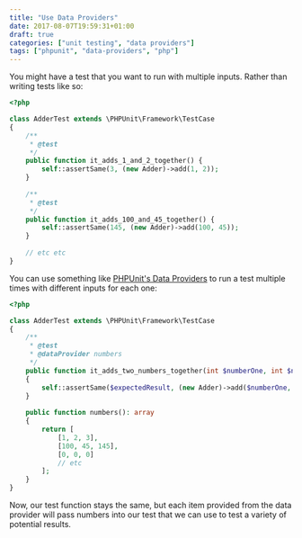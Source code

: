 ```yaml
---
title: "Use Data Providers"
date: 2017-08-07T19:59:31+01:00
draft: true
categories: ["unit testing", "data providers"]
tags: ["phpunit", "data-providers", "php"]
---
```

You might have a test that you want to run with multiple inputs. Rather than writing tests like so:

```php
<?php

class AdderTest extends \PHPUnit\Framework\TestCase
{    
    /**
     * @test 
     */
    public function it_adds_1_and_2_together() {
        self::assertSame(3, (new Adder)->add(1, 2));
    }
    
    /**
     * @test 
     */
    public function it_adds_100_and_45_together() {
        self::assertSame(145, (new Adder)->add(100, 45));
    }
    
    // etc etc
}
```

You can use something like [PHPUnit's Data Providers](https://phpunit.de/manual/current/en/writing-tests-for-phpunit.html#writing-tests-for-phpunit.data-providers) to run a test multiple times with different inputs for each one:

```php
<?php

class AdderTest extends \PHPUnit\Framework\TestCase
{    
    /**
     * @test 
     * @dataProvider numbers 
     */
    public function it_adds_two_numbers_together(int $numberOne, int $numberTwo, int $expectedResult)
    {
        self::assertSame($expectedResult, (new Adder)->add($numberOne, $numberTwo));
    }
    
    public function numbers(): array
    {
        return [
            [1, 2, 3],
            [100, 45, 145],
            [0, 0, 0]
            // etc
        ];
    }
}
```

Now, our test function stays the same, but each item provided from the data provider will pass numbers into our test that we can use to test a variety of potential results.

